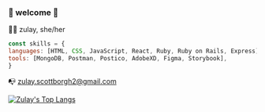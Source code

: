 ### 👋 welcome 👋


:raising_hand_woman: zulay, she/her  
```javascript
const skills = {
languages: [HTML, CSS, JavaScript, React, Ruby, Ruby on Rails, Express],
tools: [MongoDB, Postman, Postico, AdobeXD, Figma, Storybook],
}
```
:mailbox_with_no_mail: [zulay.scottborgh2@gmail.com](mailto:zulay.scottborgh2@gmail.com)

[![Zulay's Top Langs](https://github-readme-stats.vercel.app/api/top-langs/?username=zulays&theme=react&show_icons=true&layout=compact)](https://github.com/zulays/github-readme-stats)
<!--
**zulays/zulays** is a ✨ _special_ ✨ repository because its `README.md` (this file) appears on your GitHub profile.

Here are some ideas to get you started:

- 🔭 I’m currently working on ...
- 🌱 I’m currently learning ...
- 👯 I’m looking to collaborate on ...
- 🤔 I’m looking for help with ...
- 💬 Ask me about ...
- 📫 How to reach me: ...
- 😄 Pronouns: ...
- ⚡ Fun fact: ...
-->
